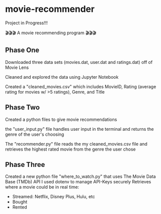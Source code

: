 # movie-recommender
Project in Progress!!!

🎬🎬🎬 A movie recommending program 🎬🎬🎬

## Phase One

Downloaded three data sets (movies.dat, user.dat and ratings.dat) off of Movie Lens 

Cleaned and explored the data using Jupyter Notebook 

Created a "cleaned_movies.csv" which includes MovieID, Rating (average rating for movies w/ >5 ratings), Genre, and Title

## Phase Two

Created a python files to give movie recommendations

the "user_input.py" file handles user input in the terminal and returns the genre of the user's choosing

The  "recommender.py" file reads the my cleaned_movies.csv file and retrieves the highest rated movie from the genre the user chose

## Phase Three

Created a new python file "where_to_watch.py" that uses The Movie Data Base (TMDb) API 
I used dotenv to manage API-Keys securely 
Retrieves where a movie could be in real time:
  - Streamed: Netflix, Disney Plus, Hulu, etc 
  - Bought
  - Rented 



